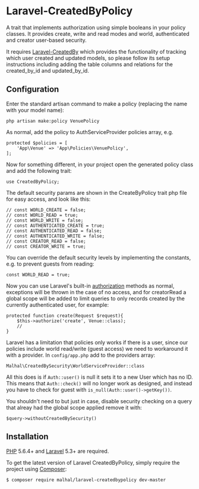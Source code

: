 # Laravel-CreatedByPolicy
A trait that implements authorization using simple booleans in your policy classes. It provides create, write and read modes and world, authenticated and creator user-based security.

It requires [Laravel-CreatedBy](https://github.com/malhal/Laravel-CreatedBy) which provides the functionality of tracking which user created and updated models, so please follow its setup instructions including adding the table columns and relations for the created_by_id and updated_by_id.

## Configuration

Enter the standard artisan command to make a policy (replacing the name with your model name):

    php artisan make:policy VenuePolicy
    
As normal, add the policy to AuthServiceProvider policies array, e.g.

    protected $policies = [
        'App\Venue' => 'App\Policies\VenuePolicy',
    ];   

Now for something different, in your project open the generated policy class and add the following trait:

    use CreatedByPolicy;
    
The default security params are shown in the CreateByPolicy trait php file for easy access, and look like this:

    // const WORLD_CREATE = false;
    // const WORLD_READ = true;
    // const WORLD_WRITE = false;
    // const AUTHENTICATED_CREATE = true;
    // const AUTHENTICATED_READ = false;
    // const AUTHENTICATED_WRITE = false;
    // const CREATOR_READ = false;
    // const CREATOR_WRITE = true;
    
You can override the default security levels by implementing the constants, e.g. to prevent guests from reading:

    const WORLD_READ = true;
    
Now you can use Laravel's built-in [authorization](https://laravel.com/docs/5.3/authorization) methods as normal, exceptions will be thrown in the case of no access, and for creatorRead a global scope will be added to limit queries to only records created by the currently authenticated user, for example:

    protected function create(Request $request){
        $this->authorize('create', Venue::class);
        //
    }

Laravel has a limitation that policies only works if there is a user, since our policies include world read/write (guest access) we need to workaround it with a provider. In `config/app.php` add to the providers array:

    Malhal\CreatedBySecurity\WorldServiceProvider::class

All this does is if `Auth::user()` is null it sets it to a new User which has no ID. This means that `Auth::check()` will no longer work as designed, and instead you have to check for guest with `is_null(Auth::user()->getKey())`.

You shouldn't need to but just in case, disable security checking on a query that alreay had the global scope applied remove it with:

    $query->withoutCreatedBySecurity()

## Installation

[PHP](https://php.net) 5.6.4+ and [Laravel](http://laravel.com) 5.3+ are required.

To get the latest version of Laravel CreatedByPolicy, simply require the project using [Composer](https://getcomposer.org):

```bash
$ composer require malhal/laravel-createdbypolicy dev-master
```
